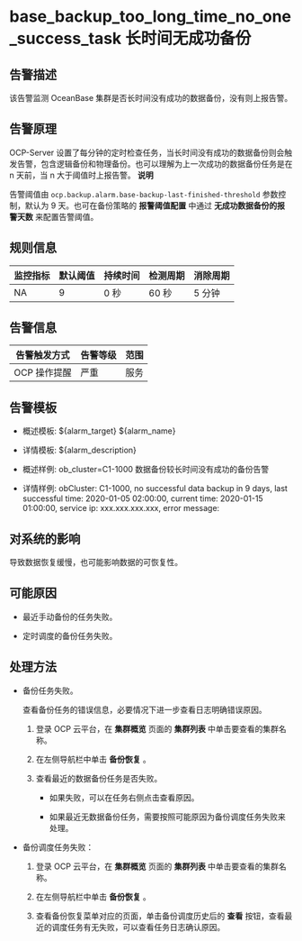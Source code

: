 base_backup_too_long_time_no_one_success_task 长时间无成功备份 
===========================================================================



告警描述 
-------------------------

该告警监测 OceanBase 集群是否长时间没有成功的数据备份，没有则上报告警。

告警原理 
-------------------------

OCP-Server 设置了每分钟的定时检查任务，当长时间没有成功的数据备份则会触发告警，包含逻辑备份和物理备份。也可以理解为上一次成功的数据备份任务是在 n 天前，当 n 大于阈值时上报告警。
**说明**



告警阈值由 `ocp.backup.alarm.base-backup-last-finished-threshold` 参数控制，默认为 9 天。也可在备份策略的 **报警阈值配置** 中通过 **无成功数据备份的报警天数** 来配置告警阈值。

规则信息 
-------------------------



| 监控指标 | 默认阈值 | 持续时间 | 检测周期 | 消除周期 |
|------|------|------|------|------|
| NA   | 9    | 0 秒  | 60 秒 | 5 分钟 |



告警信息 
-------------------------



|  告警触发方式  | 告警等级 | 范围 |
|----------|------|----|
| OCP 操作提醒 | 严重   | 服务 |



告警模板 
-------------------------

* 概述模板: \${alarm_target} ${alarm_name}

  

* 详情模板: ${alarm_description}

  

* 概述样例: ob_cluster=C1-1000 数据备份较长时间没有成功的备份告警

  

* 详情样例: obCluster: C1-1000, no successful data backup in 9 days, last successful time: 2020-01-05 02:00:00, current time: 2020-01-15 01:00:00, service ip: xxx.xxx.xxx.xxx, error message:

  




对系统的影响 
---------------------------

导致数据恢复缓慢，也可能影响数据的可恢复性。

可能原因 
-------------------------

* 最近手动备份的任务失败。

  

* 定时调度的备份任务失败。

  




处理方法 
-------------------------

* 备份任务失败。

  查看备份任务的错误信息，必要情况下进一步查看日志明确错误原因。
  1. 登录 OCP 云平台，在 **集群概览** 页面的 **集群列表** 中单击要查看的集群名称。

     
  
  2. 在左侧导航栏中单击 **备份恢复** 。

     
  
  3. 查看最近的数据备份任务是否失败。

     * 如果失败，可以在任务右侧点击查看原因。

       
     
     * 如果最近无数据备份任务，需要按照可能原因为备份调度任务失败来处理。

       
     

     
  

  

* 备份调度任务失败：

  1. 登录 OCP 云平台，在 **集群概览** 页面的 **集群列表** 中单击要查看的集群名称。

     
  
  2. 在左侧导航栏中单击 **备份恢复** 。

     
  
  3. 查看备份恢复菜单对应的页面，单击备份调度历史后的 **查看** 按钮，查看最近的调度任务有无失败，可以查看任务日志确认原因。

     
  

  



